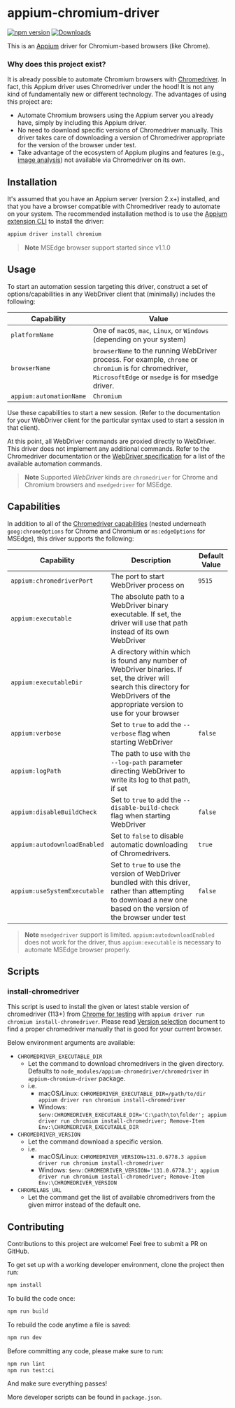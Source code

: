 # appium-chromium-driver

[![npm version](http://img.shields.io/npm/v/appium-chromium-driver.svg)](https://npmjs.org/package/appium-chromium-driver)
[![Downloads](http://img.shields.io/npm/dm/appium-chromium-driver.svg)](https://npmjs.org/package/appium-chromium-driver)

This is an [Appium](https://github.com/appium/appium) driver for Chromium-based browsers (like
Chrome).

### Why does this project exist?

It is already possible to automate Chromium browsers with
[Chromedriver](https://chromedriver.chromium.org/). In fact, this Appium driver uses Chromedriver
under the hood! It is not any kind of fundamentally new or different technology. The advantages of
using this project are:

- Automate Chromium browsers using the Appium server you already have, simply by including this
  Appium driver.
- No need to download specific versions of Chromedriver manually. This driver takes care of
  downloading a version of Chromedriver appropriate for the version of the browser under test.
- Take advantage of the ecosystem of Appium plugins and features (e.g., [image
  analysis](https://github.com/appium/appium/tree/master/packages/images-plugin)) not available via
  Chromedriver on its own.

## Installation

It's assumed that you have an Appium server (version 2.x+) installed, and that you have a browser
compatible with Chromedriver ready to automate on your system. The recommended installation method
is to use the [Appium extension
CLI](https://appium.github.io/appium/docs/en/latest/cli/extensions/) to install the driver:

```bash
appium driver install chromium
```

> **Note**
> MSEdge browser support started since v1.1.0

## Usage

To start an automation session targeting this driver, construct a set of options/capabilities in
any WebDriver client that (minimally) includes the following:

|Capability|Value|
|---|---|
|`platformName`|One of `macOS`, `mac`, `Linux`, or `Windows` (depending on your system)|
|`browserName`|`browserName` to the running WebDriver process. For example, `chrome` or `chromium` is for chromedriver, `MicrosoftEdge` or `msedge` is for msedge driver.|
|`appium:automationName`|`Chromium`|

Use these capabilities to start a new session. (Refer to the documentation for your WebDriver
client for the particular syntax used to start a session in that client).

At this point, all WebDriver commands are proxied directly to WebDriver. This driver does not
implement any additional commands. Refer to the Chromedriver documentation or the [WebDriver
specification](https://w3c.github.io/webdriver/) for a list of the available automation commands.

> **Note**
> Supported _WebDriver_ kinds are `chromedriver` for Chrome and Chromium browsers and `msedgedriver` for MSEdge.

## Capabilities

In addition to all of the [Chromedriver
capabilities](https://chromedriver.chromium.org/capabilities) (nested underneath
`goog:chromeOptions` for Chrome and Chromium or `ms:edgeOptions` for MSEdge),
this driver supports the following:

|Capability|Description|Default Value|
|---|---|---|
|`appium:chromedriverPort`|The port to start WebDriver process on|`9515`|
|`appium:executable`|The absolute path to a WebDriver binary executable. If set, the driver will use that path instead of its own WebDriver||
|`appium:executableDir`|A directory within which is found any number of WebDriver binaries. If set, the driver will search this directory for WebDrivers of the appropriate version to use for your browser||
|`appium:verbose`|Set to `true` to add the `--verbose` flag when starting WebDriver|`false`|
|`appium:logPath`|The path to use with the `--log-path` parameter directing WebDriver to write its log to that path, if set||
|`appium:disableBuildCheck`|Set to `true` to add the `--disable-build-check` flag when starting WebDriver|`false`|
|`appium:autodownloadEnabled`|Set to `false` to disable automatic downloading of Chromedrivers. |`true`|
|`appium:useSystemExecutable`|Set to `true` to use the version of WebDriver bundled with this driver, rather than attempting to download a new one based on the version of the browser under test|`false`|

> **Note**
> `msedgedriver` support is limited. `appium:autodownloadEnabled` does not work for the driver, thus `appium:executable` is necessary to automate MSEdge browser properly.

## Scripts

### install-chromedriver

This script is used to install the given or latest stable version of chromedriver (113+) from
[Chrome for testing](https://github.com/GoogleChromeLabs/chrome-for-testing)
with `appium driver run chromium install-chromedriver`.
Please read [Version selection](https://developer.chrome.com/docs/chromedriver/downloads/version-selection) document
to find a proper chromedriver manually that is good for your current browser.

Below environment arguments are available:
- `CHROMEDRIVER_EXECUTABLE_DIR`
  - Let the command to download chromedrivers in the given directory. Defaults to `node_modules/appium-chromedriver/chromedriver` in `appium-chromium-driver` package.
  - i.e.
    - macOS/Linux: `CHROMEDRIVER_EXECUTABLE_DIR=/path/to/dir appium driver run chromium install-chromedriver`
    - Windows: `$env:CHROMEDRIVER_EXECUTABLE_DIR='C:\path\to\folder'; appium driver run chromium install-chromedriver; Remove-Item Env:\CHROMEDRIVER_EXECUTABLE_DIR`
- `CHROMEDRIVER_VERSION`
  - Let the command download a specific version.
  - i.e.
    - macOS/Linux: `CHROMEDRIVER_VERSION=131.0.6778.3 appium driver run chromium install-chromedriver`
    - Windows: `$env:CHROMEDRIVER_VERSION='131.0.6778.3'; appium driver run chromium install-chromedriver; Remove-Item Env:\CHROMEDRIVER_VERSION`
- `CHROMELABS_URL`
  - Let the command get the list of available chromedrivers from the given mirror instead of the default one.

## Contributing

Contributions to this project are welcome! Feel free to submit a PR on GitHub.

To get set up with a working developer environment, clone the project then run:

```bash
npm install
```

To build the code once:

```bash
npm run build
```

To rebuild the code anytime a file is saved:

```bash
npm run dev
```

Before committing any code, please make sure to run:

```bash
npm run lint
npm run test:ci
```

And make sure everything passes!

More developer scripts can be found in `package.json`.
